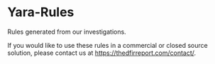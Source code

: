 # Yara-Rules
Rules generated from our investigations.

If you would like to use these rules in a commercial or closed source solution, please contact us at https://thedfirreport.com/contact/.
